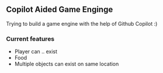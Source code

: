 ## Copilot Aided Game Enginge

Trying to build a game engine with the help of Github Copilot :)

### Current features
- Player can .. exist
- Food
- Multiple objects can exist on same location
